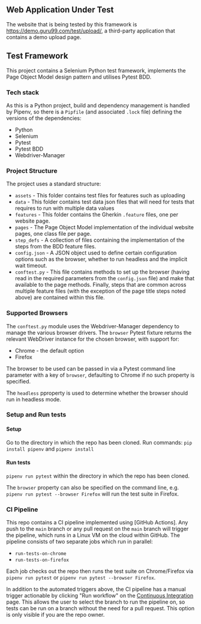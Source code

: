 
## Web Application Under Test
The website that is being tested by this framework is https://demo.guru99.com/test/upload/, a third-party application that contains a demo upload page.

## Test Framework
This project contains a Selenium Python test framework, implements the Page Object Model design pattern and utilises Pytest BDD.

### Tech stack
As this is a Python project, build and dependency management is handled by Pipenv, so there is a `Pipfile` (and associated `.lock` file) defining the versions of the dependencies:
* Python
* Selenium
* Pytest
* Pytest BDD
* Webdriver-Manager

### Project Structure
The project uses a standard structure:
* `assets` - This folder contains test files for features such as uploading
* `data`  - This folder contains test data json files that will need for tests that requires to run with multiple data values
* `features`  - This folder contains the Gherkin `.feature` files, one per website page.
* `pages` - The Page Object Model implementation of the individual website pages, one class file per page.
* `step_defs` - A collection of files containing the implementation of the steps from the BDD feature files.
* `config.json` - A JSON object used to define certain configuration options such as the browser, whether to run headless and the implicit wait timeout.
* `conftest.py` - This file contains methods to set up the browser (having read in the required parameters from the `config.json` file) and make that available to the page methods. Finally, steps that are common across multiple feature files (with the exception of the page title steps noted above) are contained within this file.

### Supported Browsers
The `conftest.py` module uses the Webdriver-Manager dependency to manage the various browser drivers. The `browser` Pytest fixture returns the relevant WebDriver instance for the chosen browser, with support for:
* Chrome - the default option
* Firefox

The browser to be used can be passed in via a Pytest command line parameter with a key of `browser`, defaulting to Chrome if no such property is specified.

The `headless` pproperty is used to determine whether the browser should run in headless mode.

### Setup and Run tests

#### Setup
Go to the directory in which the repo has been cloned.
Run commands:
`pip install pipenv` and `pipenv install`

#### Run tests
`pipenv run pytest` within the directory in which the repo has been cloned. 

The `browser` property can also be specified on the command line, e.g. `pipenv run pytest --browser Firefox` will run the test suite in Firefox.


### CI Pipeline
This repo contains a CI pipeline implemented using [GitHub Actions]. Any push to the `main` branch or any pull request on the `main` branch will trigger the pipeline, which runs in a Linux VM on the cloud within GitHub. The pipeline consists of two separate jobs which run in parallel:
* `run-tests-on-chrome`
* `run-tests-on-firefox`
  
Each job checks out the repo then runs the test suite on Chrome/Firefox via `pipenv run pytest` or `pipenv run pytest --browser Firefox`.

In addition to the automated triggers above, the CI pipeline has a manual trigger actionable by clicking "Run workflow" on the [Continuous Integration](https://github.com/lungovan/file-upload-test-bdd/actions/workflows/ci.yml) page. 
This allows the user to select the branch to run the pipeline on, so tests can be run on a branch without the need for a pull request. This option is only visible if you are the repo owner.